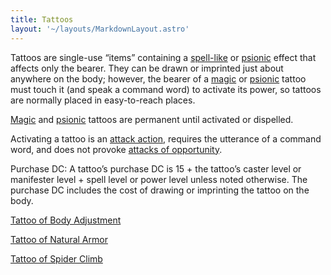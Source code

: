 ```yaml
---
title: Tattoos
layout: '~/layouts/MarkdownLayout.astro'
---
```

Tattoos are single-use “items” containing a [spell-like](/modern.d20.srd/fx)
or [psionic](/modern.d20.srd/psionics) effect that affects only the bearer.
They can be drawn or imprinted just about anywhere on the body; however, the
bearer of a [magic](/modern.d20.srd/fx) or [psionic](/modern.d20.srd/psionics)
tattoo must touch it (and speak a command word) to activate its power, so
tattoos are normally placed in easy-to-reach places.

[Magic](/modern.d20.srd/fx) and [psionic](/modern.d20.srd/psionics) tattoos
are permanent until activated or dispelled.

Activating a tattoo is an [attack action](/modern.d20.srd/combat/attack.actions), requires the utterance of a
command word, and does not provoke [attacks of opportunity](/modern.d20.srd/combat/attacks.of.opportunity).

Purchase DC: A tattoo’s purchase DC is 15 + the tattoo’s caster level or
manifester level + spell level or power level unless noted otherwise. The
purchase DC includes the cost of drawing or imprinting the tattoo on the body.

[Tattoo of Body Adjustment](/modern.d20.srd/fx.items/tattoo.of.body.adjustment)

[Tattoo of Natural Armor](/modern.d20.srd/fx.items/tattoo.of.natural.armor)

[Tattoo of Spider Climb](/modern.d20.srd/fx.items/tattoo.of.spider.climb)

